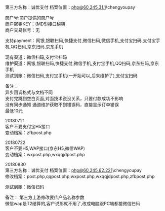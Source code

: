 第三方名称：诚优支付 
档案位置：php@60.245.31.1\chengyoupay  
 
商户号:商户提供的商户号  
商户密钥KEY：(MD5)接口秘钥  
商户交易帐号：无  
 
支持payment：网银,银联扫码,快捷支付,微信扫码,微信手机,支付宝扫码,支付宝手机,QQ扫码,京东扫码,京东手机  
 
现有渠道：微信扫码,支付宝扫码  
维护渠道：网银,银联扫码,快捷支付,微信手机,支付宝手机,QQ扫码,京东扫码,京东手机  
测试到账：微信扫码,支付宝手机(一开始可以,后来维护了),支付宝扫码  
 
备注：   
异步回调格式与文档不同  
支付完跳到空白页面,对面技术说没关系，只要付款成功不影响  
没有同步通知
通道维护获取不到错误码，直接显示订单错误  
最低10元  

20180721  
客户不要支付宝H5接口  
变动档案：zfbpost.php  

20180722  
客户不要H5,WAP接口(京东H5,微信WAP)  
变动档案：wxpost.php,wxqqjdpost.php  

20180830   
第三方名称：诚优支付 
档案位置：php@60.245.62.221\chengyoupay  
修改档案：post.php,qqpost.php,wxpost.php,wxqqjdpost.php,zfbpost.php  

测试到账：微信扫码  

备注：
第三方上游修改要传产品名称参数  
微信wap是T2结算的,客户说那就不用了,改成电脑跟PC端都接微信扫码  